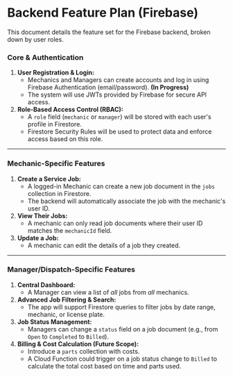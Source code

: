# Backend Feature Plan (Firebase)

This document details the feature set for the Firebase backend, broken down by user roles.

### Core & Authentication

1.  **User Registration & Login:**
    -   Mechanics and Managers can create accounts and log in using Firebase Authentication (email/password). **(In Progress)**
    -   The system will use JWTs provided by Firebase for secure API access.
2.  **Role-Based Access Control (RBAC):**
    -   A `role` field (`mechanic` or `manager`) will be stored with each user's profile in Firestore.
    -   Firestore Security Rules will be used to protect data and enforce access based on this role.

---

### Mechanic-Specific Features

1.  **Create a Service Job:**
    -   A logged-in Mechanic can create a new job document in the `jobs` collection in Firestore.
    -   The backend will automatically associate the job with the mechanic's user ID.
2.  **View Their Jobs:**
    -   A mechanic can only read job documents where their user ID matches the `mechanicId` field.
3.  **Update a Job:**
    -   A mechanic can edit the details of a job they created.

---

### Manager/Dispatch-Specific Features

1.  **Central Dashboard:**
    -   A Manager can view a list of *all* jobs from *all* mechanics.
2.  **Advanced Job Filtering & Search:**
    -   The app will support Firestore queries to filter jobs by date range, mechanic, or license plate.
3.  **Job Status Management:**
    -   Managers can change a `status` field on a job document (e.g., from `Open` to `Completed` to `Billed`).
4.  **Billing & Cost Calculation (Future Scope):**
    -   Introduce a `parts` collection with costs.
    -   A Cloud Function could trigger on a job status change to `Billed` to calculate the total cost based on time and parts used.
